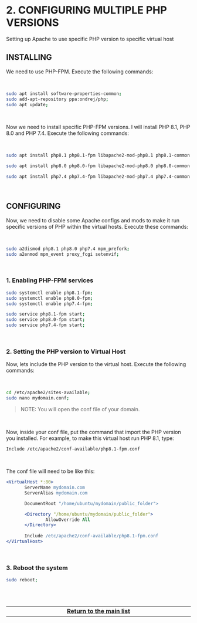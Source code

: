 # 2. CONFIGURING MULTIPLE PHP VERSIONS
Setting up Apache to use specific PHP version to specific virtual host

## INSTALLING
We need to use PHP-FPM. Execute the following commands:

<br>

```bash
sudo apt install software-properties-common;
sudo add-apt-repository ppa:ondrej/php;
sudo apt update;
```

<br>

Now we need to install specific PHP-FPM versions.
I will install PHP 8.1, PHP 8.0 and PHP 7.4. Execute the following commands:

<br>

```bash
sudo apt install php8.1 php8.1-fpm libapache2-mod-php8.1 php8.1-common php8.1-mysql php8.1-xmlrpc php8.1-curl php8.1-gd php8.1-imagick php8.1-cli php8.1-imap php8.1-mbstring php8.1-opcache php8.1-soap php8.1-zip php8.1-intl php8.1-bcmath php8.1-sqlite3;

sudo apt install php8.0 php8.0-fpm libapache2-mod-php8.0 php8.0-common php8.0-mysql php8.0-xmlrpc php8.0-curl php8.0-gd php8.0-imagick php8.0-cli php8.0-imap php8.0-mbstring php8.0-opcache php8.0-soap php8.0-zip php8.0-intl php8.0-bcmath php8.0-sqlite3;

sudo apt install php7.4 php7.4-fpm libapache2-mod-php7.4 php7.4-common php7.4-mysql php7.4-xmlrpc php7.4-curl php7.4-gd php7.4-imagick php7.4-cli php7.4-imap php7.4-mbstring php7.4-opcache php7.4-soap php7.4-zip php7.4-intl php7.4-bcmath php7.4-sqlite3;
```

<br>

## CONFIGURING
Now, we need to disable some Apache configs and mods to make it run specific versions of PHP within the virtual hosts.
Execute these commands:

<br>

```bash
sudo a2dismod php8.1 php8.0 php7.4 mpm_prefork;
sudo a2enmod mpm_event proxy_fcgi setenvif;
```

<br>

### 1. Enabling PHP-FPM services
```bash
sudo systemctl enable php8.1-fpm;
sudo systemctl enable php8.0-fpm;
sudo systemctl enable php7.4-fpm;

sudo service php8.1-fpm start;
sudo service php8.0-fpm start;
sudo service php7.4-fpm start;
```

<br>

### 2. Setting the PHP version to Virtual Host
Now, lets include the PHP version to the virtual host. Execute the following commands:

<br>

```bash
cd /etc/apache2/sites-available;
sudo nano mydomain.conf;
```

> NOTE: You will open the conf file of your domain.

<br>

Now, inside your conf file, put the command that import the PHP version you installed.
For example, to make this virtual host run PHP 8.1, type:

```Include /etc/apache2/conf-available/php8.1-fpm.conf```

<br>

The conf file will need to be like this:
 ```apache
<VirtualHost *:80>
        ServerName mydomain.com
        ServerAlias mydomain.com

        DocumentRoot "/home/ubuntu/mydomain/public_folder">

        <Directory "/home/ubuntu/mydomain/public_folder">
                AllowOverride All
        </Directory>
        
        Include /etc/apache2/conf-available/php8.1-fpm.conf
</VirtualHost>
```

<br>

### 3. Reboot the system

```bash
sudo reboot;
```
 
<br><br>
<div>
    <table width="9000">
        <!-- <tr>
            <td width="9000"></td>
            <td width="50%" align="right"><a href=""><b></b></a></td>
        </tr> -->
        <tr>
            <td width="9000" colspan="2" align="center">
                <a href="">
                    <b>Return to the main list</b>
                </a>
            </td>
        </tr>
    </table>
</div>